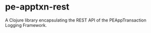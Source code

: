 # pe-apptxn-rest

A Clojure library encapsulating the REST API of the PEAppTransaction Logging Framework.
